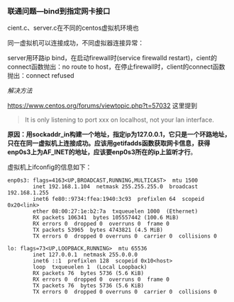 ### 联通问题—bind到指定网卡接口

cient.c、server.c在不同的centos虚拟机环境也

同一虚拟机可以连接成功，不同虚拟器连接异常：

server用环路ip bind，在启动firewall时(service firewalld restart)，cient的connect函数抛出：no route to host，在停止firewall时，client的connect函数抛出：connect refused

*解决方法* 

https://www.centos.org/forums/viewtopic.php?t=57032 这里提到

> It is only listening to port xxx on localhost, not your lan interface.

**原因：用sockaddr_in构建一个地址，指定ip为127.0.0.1，它只是一个环路地址，只在在同一虚拟机上连接成功。应该用getifadds函数获取网卡信息，获得enp0s3上为AF_INET的地址，应该要enp0s3所在的ip上监听才行**。

虚拟机上ifconfig的信息如下：

```shell
enp0s3: flags=4163<UP,BROADCAST,RUNNING,MULTICAST>  mtu 1500
        inet 192.168.1.104  netmask 255.255.255.0  broadcast 192.168.1.255
        inet6 fe80::9734:ffea:1940:3c93  prefixlen 64  scopeid 0x20<link>
        ether 08:00:27:1e:b2:7a  txqueuelen 1000  (Ethernet)
        RX packets 106341  bytes 105557442 (100.6 MiB)
        RX errors 0  dropped 0  overruns 0  frame 0
        TX packets 53965  bytes 4743821 (4.5 MiB)
        TX errors 0  dropped 0 overruns 0  carrier 0  collisions 0

lo: flags=73<UP,LOOPBACK,RUNNING>  mtu 65536
        inet 127.0.0.1  netmask 255.0.0.0
        inet6 ::1  prefixlen 128  scopeid 0x10<host>
        loop  txqueuelen 1  (Local Loopback)
        RX packets 76  bytes 5736 (5.6 KiB)
        RX errors 0  dropped 0  overruns 0  frame 0
        TX packets 76  bytes 5736 (5.6 KiB)
        TX errors 0  dropped 0 overruns 0  carrier 0  collisions 0
```

